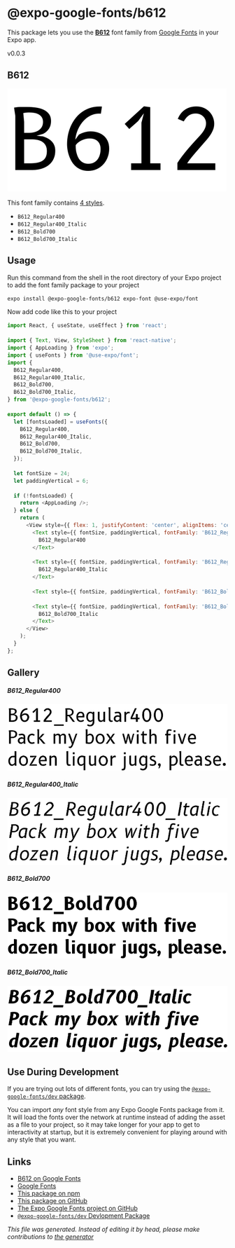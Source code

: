 # @expo-google-fonts/b612

This package lets you use the [**B612**](https://fonts.google.com/specimen/B612) font family from [Google Fonts](https://fonts.google.com/) in your Expo app.

v0.0.3

## B612

![B612](./font-family.png)

This font family contains [4 styles](#gallery).

- `B612_Regular400`
- `B612_Regular400_Italic`
- `B612_Bold700`
- `B612_Bold700_Italic`

## Usage

Run this command from the shell in the root directory of your Expo project to add the font family package to your project
```sh
expo install @expo-google-fonts/b612 expo-font @use-expo/font
```

Now add code like this to your project
```js
import React, { useState, useEffect } from 'react';

import { Text, View, StyleSheet } from 'react-native';
import { AppLoading } from 'expo';
import { useFonts } from '@use-expo/font';
import {
  B612_Regular400,
  B612_Regular400_Italic,
  B612_Bold700,
  B612_Bold700_Italic,
} from '@expo-google-fonts/b612';

export default () => {
  let [fontsLoaded] = useFonts({
    B612_Regular400,
    B612_Regular400_Italic,
    B612_Bold700,
    B612_Bold700_Italic,
  });

  let fontSize = 24;
  let paddingVertical = 6;

  if (!fontsLoaded) {
    return <AppLoading />;
  } else {
    return (
      <View style={{ flex: 1, justifyContent: 'center', alignItems: 'center' }}>
        <Text style={{ fontSize, paddingVertical, fontFamily: 'B612_Regular400' }}>
          B612_Regular400
        </Text>

        <Text style={{ fontSize, paddingVertical, fontFamily: 'B612_Regular400_Italic' }}>
          B612_Regular400_Italic
        </Text>

        <Text style={{ fontSize, paddingVertical, fontFamily: 'B612_Bold700' }}>B612_Bold700</Text>

        <Text style={{ fontSize, paddingVertical, fontFamily: 'B612_Bold700_Italic' }}>
          B612_Bold700_Italic
        </Text>
      </View>
    );
  }
};

```

## Gallery

##### B612_Regular400
![B612_Regular400](./b11c6d50f8a4ef2abd6df134192e3770a9b392c814caf916bcf0efa87e6743d2.ttf.png)

##### B612_Regular400_Italic
![B612_Regular400_Italic](./4250a2e42f4ceda476c771828532dfb8cb2e9170ceb541e8aecc34ecea7977b4.ttf.png)

##### B612_Bold700
![B612_Bold700](./d3f9b01c62cb7bf3bc87cbc07452bc98a3058af8a40db93b64528fb711a429ea.ttf.png)

##### B612_Bold700_Italic
![B612_Bold700_Italic](./f930926cd0cbbde94c51659420d91fb464c93fa3109c6bdf553a706985e307e2.ttf.png)


## Use During Development

If you are trying out lots of different fonts, you can try using the [`@expo-google-fonts/dev` package](https://github.com/expo/google-fonts/tree/master/font-packages/dev#readme).

You can import *any* font style from any Expo Google Fonts package from it. It will load the fonts
over the network at runtime instead of adding the asset as a file to your project, so it may take longer
for your app to get to interactivity at startup, but it is extremely convenient
for playing around with any style that you want.

## Links

- [B612 on Google Fonts](https://fonts.google.com/specimen/B612)
- [Google Fonts](https://fonts.google.com/)
- [This package on npm](https://www.npmjs.com/package/@expo-google-fonts/b612)
- [This package on GitHub](https://github.com/expo/google-fonts/tree/master/font-packages/b612)
- [The Expo Google Fonts project on GitHub](https://github.com/expo/google-fonts)
- [`@expo-google-fonts/dev` Devlopment Package](https://github.com/expo/google-fonts/tree/master/font-packages/dev)


*This file was generated. Instead of editing it by head, please make contributions to [the generator](https://github.com/expo/google-fonts/tree/master/packages/generator)*
